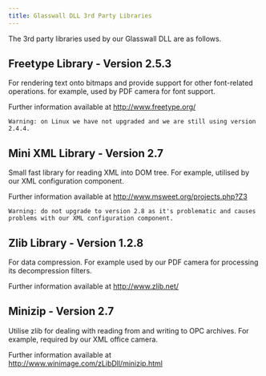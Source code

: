 ```yaml
---
title: Glasswall DLL 3rd Party Libraries
---
```


The 3rd party libraries used by our Glasswall DLL are as follows.

## Freetype Library - Version 2.5.3 ##
For rendering text onto bitmaps and provide support for other font-related operations.  for example, used by PDF camera for font support.

Further information available at http://www.freetype.org/

    Warning: on Linux we have not upgraded and we are still using version 2.4.4.


## Mini XML Library - Version 2.7 ##
Small fast library for reading XML into DOM tree.  For example, utilised by our XML configuration component.

Further information available at http://www.msweet.org/projects.php?Z3

    Warning: do not upgrade to version 2.8 as it's problematic and causes problems with our XML configuration component.

## Zlib Library - Version 1.2.8 ##
For data compression.  For example used by our PDF camera for processing its decompression filters.

Further information available at http://www.zlib.net/

## Minizip - Version 2.7 ##
Utilise zlib for dealing with reading from and writing to OPC archives.  For example, required by our XML office camera.

Further information available at http://www.winimage.com/zLibDll/minizip.html

